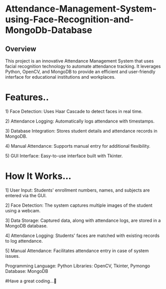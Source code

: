 # Attendance-Management-System-using-Face-Recognition-and-MongoDb-Database
<h2>Overview </h2>
<p>This project is an innovative Attendance Management System that uses facial recognition technology to automate attendance tracking. It leverages Python, OpenCV, and MongoDB to provide an efficient and user-friendly interface for educational institutions and workplaces.</p>

<h1>Features..</h1>
<p> 1) Face Detection: Uses Haar Cascade to detect faces in real time.</p>
<p> 2) Attendance Logging: Automatically logs attendance with timestamps.</p>
<p> 3) Database Integration: Stores student details and attendance records in MongoDB.</p>
<p> 4) Manual Attendance: Supports manual entry for additional flexibility.</p>
<p> 5) GUI Interface: Easy-to-use interface built with Tkinter.</p>


<h1>How It Works...</h1>
 <p>1] User Input: Students' enrollment numbers, names, and subjects are entered via the GUI.</p>
 <p>2] Face Detection: The system captures multiple images of the student using a webcam.</p>
 <p>3] Data Storage: Captured data, along with attendance logs, are stored in a MongoDB database.</p>
 <p>4] Attendance Logging: Students' faces are matched with existing records to log attendance.</p>
 <p>5] Manual Attendance: Facilitates attendance entry in case of system issues.</p>

<p>
Programming Language: Python
Libraries: OpenCV, Tkinter, Pymongo
Database: MongoDB
</p>

#Have a great coding...🫡
